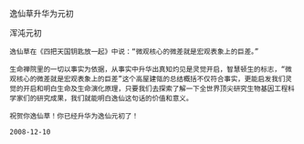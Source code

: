 逸仙草升华为元初

浑沌元初


    逸仙草在《四把天国钥匙放一起》中说：“微观核心的微差就是宏观表象上的巨差。”

    生命禅院里的一切以事实为依据，从事实中升华出真知灼见是灵觉开启，智慧顿生的标志，“微观核心的微差就是宏观表象上的巨差”这个高屋建瓴的总结概括不仅符合事实，更能启发我们灵觉的开启和明白生命及生命演化原理，只要我们去探索了解一下全世界顶尖研究生物基因工程科学家们的研究成果，我们就能明白逸仙这句话的价值和意义。

    祝贺你逸仙草！你已经升华为逸仙元初了！

    2008-12-10



